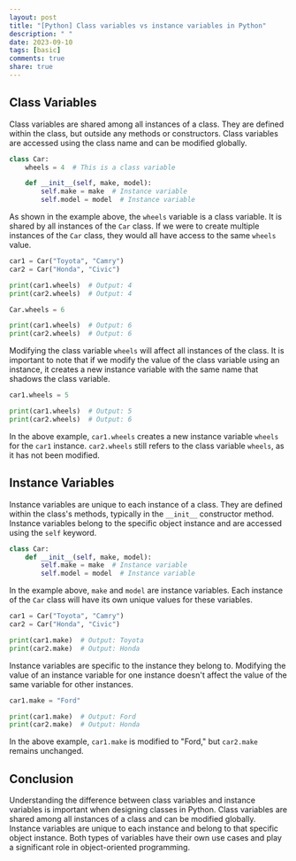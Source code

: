 ```yaml
---
layout: post
title: "[Python] Class variables vs instance variables in Python"
description: " "
date: 2023-09-10
tags: [basic]
comments: true
share: true
---
```


## Class Variables

Class variables are shared among all instances of a class. They are defined within the class, but outside any methods or constructors. Class variables are accessed using the class name and can be modified globally.

```python
class Car:
    wheels = 4  # This is a class variable

    def __init__(self, make, model):
        self.make = make  # Instance variable
        self.model = model  # Instance variable
```

As shown in the example above, the `wheels` variable is a class variable. It is shared by all instances of the `Car` class. If we were to create multiple instances of the `Car` class, they would all have access to the same `wheels` value.

```python
car1 = Car("Toyota", "Camry")
car2 = Car("Honda", "Civic")

print(car1.wheels)  # Output: 4
print(car2.wheels)  # Output: 4

Car.wheels = 6

print(car1.wheels)  # Output: 6
print(car2.wheels)  # Output: 6
```

Modifying the class variable `wheels` will affect all instances of the class. It is important to note that if we modify the value of the class variable using an instance, it creates a new instance variable with the same name that shadows the class variable.

```python
car1.wheels = 5

print(car1.wheels)  # Output: 5
print(car2.wheels)  # Output: 6
```

In the above example, `car1.wheels` creates a new instance variable `wheels` for the `car1` instance. `car2.wheels` still refers to the class variable `wheels`, as it has not been modified.

## Instance Variables

Instance variables are unique to each instance of a class. They are defined within the class's methods, typically in the `__init__` constructor method. Instance variables belong to the specific object instance and are accessed using the `self` keyword.

```python
class Car:
    def __init__(self, make, model):
        self.make = make  # Instance variable
        self.model = model  # Instance variable
```

In the example above, `make` and `model` are instance variables. Each instance of the `Car` class will have its own unique values for these variables.

```python
car1 = Car("Toyota", "Camry")
car2 = Car("Honda", "Civic")

print(car1.make)  # Output: Toyota
print(car2.make)  # Output: Honda
```

Instance variables are specific to the instance they belong to. Modifying the value of an instance variable for one instance doesn't affect the value of the same variable for other instances.

```python
car1.make = "Ford"

print(car1.make)  # Output: Ford
print(car2.make)  # Output: Honda
```

In the above example, `car1.make` is modified to "Ford," but `car2.make` remains unchanged.

## Conclusion

Understanding the difference between class variables and instance variables is important when designing classes in Python. Class variables are shared among all instances of a class and can be modified globally. Instance variables are unique to each instance and belong to that specific object instance. Both types of variables have their own use cases and play a significant role in object-oriented programming.
